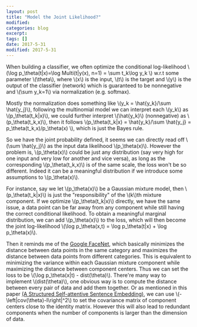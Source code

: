 ```yaml
---	
layout: post	
title: "Model the Joint Likelihood?"	
modified:	
categories: blog	
excerpt:	
tags: []	
date: 2017-5-31	
modified: 2017-5-31	
---	
```

	
When building a classifier, we often optimize the conditional log-likelihood \\(\log p_\theta(t\|x)=\log Multi(t\|y(x), n=1) = \sum t_k\log y_k \\) w.r.t some parameter \\(\theta\\), where \\(x\\) is the input, \\(t\\) is the target and \\(y\\) is the output of the classifier (network) which is guaranteed to be nonnegative and \\(\sum y_k=1\\) via normalization (e.g. softmax).	
	
Mostly the normalization does something like \\(y_k = \hat{y_k}/\sum \hat{y_j}\\), following the multinomial model we can interpret each \\(y_k\\) as \\(p_\theta(t_k\|x)\\), we could further interpret \\(\hat{y_k}\\) (nonnegative) as \\(p_\theta(t_k,x)\\), then it follows \\(p_\theta(t_k\|x) = \hat{y_k}/\sum \hat{y_j} = p_\theta(t_k,x)/p_\theta(x) \\), which is just the Bayes rule.	
	
So we have the joint probability defined, it seems we can directly read off \\(\sum \hat{y_j}\\) as the input data likelihood \\(p_\theta(x)\\). However the problem is, \\(p_\theta(x)\\) could be just any distribution (say very high for one input and very low for another and vice versa), as long as the corresponding \\(p_\theta(t_k,x)\\) is of the same scale, the loss won't be so different. Indeed it can be a meaningful distribution if we introduce some assumptions to \\(p_\theta(x)\\).

For instance, say we let \\(p_\theta(x)\\) be a Gaussian mixture model, then \\(p_\theta(t_k\|x)\\) is just the "responsibility" of the \\(k\\)th mixture component. If we optimize \\(p_\theta(t_k\|x)\\) directly, we have the same issue, a data point can be far away from any component while still having the correct conditional likelihood. To obtain a meaningful marginal distribution, we can add \\(p_\theta(x)\\) to the loss, which will then become the joint log-likelihood \\(\log p_\theta(x,t) = \log p_\theta(t\|x) + \log p_\theta(x)\\).

Then it reminds me of the [Google FaceNet](https://www.cv-foundation.org/openaccess/content_cvpr_2015/ext/1A_089_ext.pdf), which basically minimizes the distance between data points in the same category and maximizes the distance between data points from different categories. This is equivalent to minimizing the variance within each Gaussian mixture component while maximizing the distance between component centers. Thus we can set the loss to be \\(\log p_\theta(x\|t) - dist(\theta)\\). There're many way to implement \\(dist(\theta)\\), one obvious way is to compute the distance between every pair of data and add them together. Or as mentioned in this paper [(A Structured Self-attentive Sentence Embedding)](https://arxiv.org/pdf/1703.03130.pdf), we can use \\(-\left\|cov(\theta)-I\right\|^2\\) to set the covariance matrix of component centers close to the identity matrix. However this will also lead to redundant components when the number of components is larger than the dimension of data.
